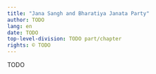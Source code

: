 ```yaml
---
title: "Jana Sangh and Bharatiya Janata Party"
author: TODO
lang: en
date: TODO
top-level-division: TODO part/chapter
rights: © TODO
---
```


TODO

